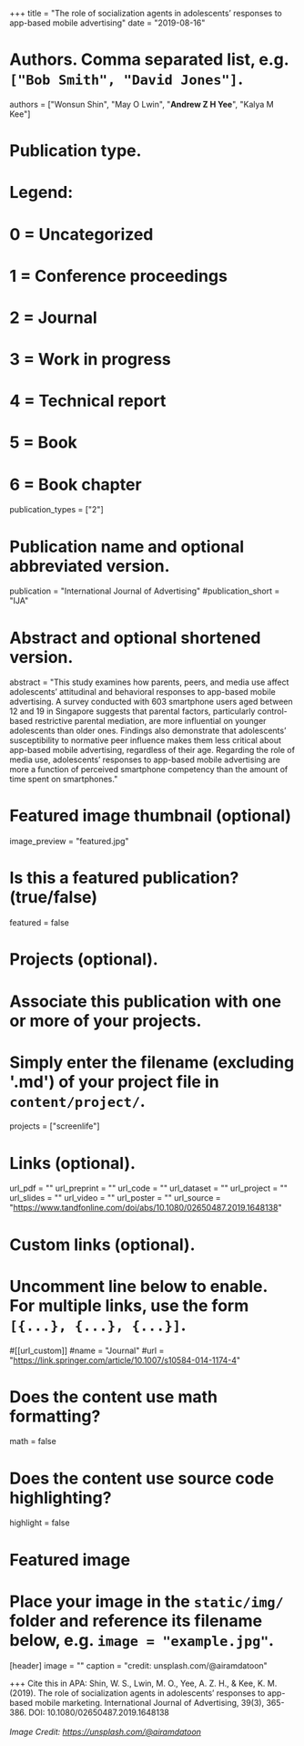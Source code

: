 +++
title = "The role of socialization agents in adolescents’ responses to app-based mobile advertising"
date = "2019-08-16"

# Authors. Comma separated list, e.g. `["Bob Smith", "David Jones"]`.

authors = ["Wonsun Shin", "May O Lwin", "**Andrew Z H Yee**", "Kalya M Kee"]

# Publication type.
# Legend:
# 0 = Uncategorized
# 1 = Conference proceedings
# 2 = Journal
# 3 = Work in progress
# 4 = Technical report
# 5 = Book
# 6 = Book chapter
publication_types = ["2"]

# Publication name and optional abbreviated version.
publication = "International Journal of Advertising"
#publication_short = "IJA"

# Abstract and optional shortened version.

abstract = "This study examines how parents, peers, and media use affect adolescents’ attitudinal and behavioral responses to app-based mobile advertising. A survey conducted with 603 smartphone users aged between 12 and 19 in Singapore suggests that parental factors, particularly control-based restrictive parental mediation, are more influential on younger adolescents than older ones. Findings also demonstrate that adolescents’ susceptibility to normative peer influence makes them less critical about app-based mobile advertising, regardless of their age. Regarding the role of media use, adolescents’ responses to app-based mobile advertising are more a function of perceived smartphone competency than the amount of time spent on smartphones."

# Featured image thumbnail (optional)
image_preview = "featured.jpg"

# Is this a featured publication? (true/false)
featured = false

# Projects (optional).
#   Associate this publication with one or more of your projects.
#   Simply enter the filename (excluding '.md') of your project file in `content/project/`.
projects = ["screenlife"]

# Links (optional).
url_pdf = ""
url_preprint = ""
url_code = ""
url_dataset = ""
url_project = ""
url_slides = ""
url_video = ""
url_poster = ""
url_source = "https://www.tandfonline.com/doi/abs/10.1080/02650487.2019.1648138"

# Custom links (optional).
#   Uncomment line below to enable. For multiple links, use the form `[{...}, {...}, {...}]`.
#[[url_custom]]
#name = "Journal"
#url = "https://link.springer.com/article/10.1007/s10584-014-1174-4"

# Does the content use math formatting?
math = false

# Does the content use source code highlighting?
highlight = false
  
# Featured image
# Place your image in the `static/img/` folder and reference its filename below, e.g. `image = "example.jpg"`.
[header]
image = ""
caption = "credit: unsplash.com/@airamdatoon"

+++
Cite this in APA: Shin, W. S., Lwin, M. O., Yee, A. Z. H., & Kee, K. M. (2019). The role of socialization agents in adolescents’ responses to app-based mobile marketing. International Journal of Advertising, 39(3), 365-386. DOI: 10.1080/02650487.2019.1648138
<br/>
<br/>
*Image Credit: https://unsplash.com/@airamdatoon*

